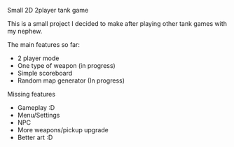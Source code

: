 Small 2D  2player tank game

This is a small project I decided to make after playing other tank games with my nephew.

The main features so far:
 - 2 player mode
 - One type of weapon (in progress)
 - Simple scoreboard
 - Random map generator (In progress)

Missing features
- Gameplay :D 
- Menu/Settings
- NPC
- More weapons/pickup upgrade
- Better art :D 